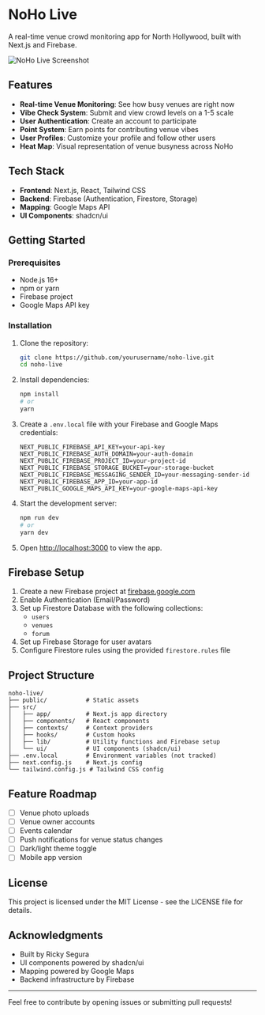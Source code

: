 # NoHo Live

A real-time venue crowd monitoring app for North Hollywood, built with Next.js and Firebase.

![NoHo Live Screenshot](public/screenshot.png)

## Features

- **Real-time Venue Monitoring**: See how busy venues are right now
- **Vibe Check System**: Submit and view crowd levels on a 1-5 scale
- **User Authentication**: Create an account to participate
- **Point System**: Earn points for contributing venue vibes
- **User Profiles**: Customize your profile and follow other users
- **Heat Map**: Visual representation of venue busyness across NoHo

## Tech Stack

- **Frontend**: Next.js, React, Tailwind CSS
- **Backend**: Firebase (Authentication, Firestore, Storage)
- **Mapping**: Google Maps API
- **UI Components**: shadcn/ui

## Getting Started

### Prerequisites

- Node.js 16+
- npm or yarn
- Firebase project
- Google Maps API key

### Installation

1. Clone the repository:
   ```bash
   git clone https://github.com/yourusername/noho-live.git
   cd noho-live
   ```

2. Install dependencies:
   ```bash
   npm install
   # or
   yarn
   ```

3. Create a `.env.local` file with your Firebase and Google Maps credentials:
   ```
   NEXT_PUBLIC_FIREBASE_API_KEY=your-api-key
   NEXT_PUBLIC_FIREBASE_AUTH_DOMAIN=your-auth-domain
   NEXT_PUBLIC_FIREBASE_PROJECT_ID=your-project-id
   NEXT_PUBLIC_FIREBASE_STORAGE_BUCKET=your-storage-bucket
   NEXT_PUBLIC_FIREBASE_MESSAGING_SENDER_ID=your-messaging-sender-id
   NEXT_PUBLIC_FIREBASE_APP_ID=your-app-id
   NEXT_PUBLIC_GOOGLE_MAPS_API_KEY=your-google-maps-api-key
   ```

4. Start the development server:
   ```bash
   npm run dev
   # or
   yarn dev
   ```

5. Open [http://localhost:3000](http://localhost:3000) to view the app.

## Firebase Setup

1. Create a new Firebase project at [firebase.google.com](https://firebase.google.com)
2. Enable Authentication (Email/Password)
3. Set up Firestore Database with the following collections:
   - `users`
   - `venues`
   - `forum`
4. Set up Firebase Storage for user avatars
5. Configure Firestore rules using the provided `firestore.rules` file

## Project Structure

```
noho-live/
├── public/           # Static assets
├── src/
│   ├── app/          # Next.js app directory
│   ├── components/   # React components
│   ├── contexts/     # Context providers
│   ├── hooks/        # Custom hooks
│   ├── lib/          # Utility functions and Firebase setup
│   └── ui/           # UI components (shadcn/ui)
├── .env.local        # Environment variables (not tracked)
├── next.config.js    # Next.js config
└── tailwind.config.js # Tailwind CSS config
```

## Feature Roadmap

- [ ] Venue photo uploads
- [ ] Venue owner accounts
- [ ] Events calendar
- [ ] Push notifications for venue status changes
- [ ] Dark/light theme toggle
- [ ] Mobile app version

## License

This project is licensed under the MIT License - see the LICENSE file for details.

## Acknowledgments

- Built by Ricky Segura
- UI components powered by shadcn/ui
- Mapping powered by Google Maps
- Backend infrastructure by Firebase

---

Feel free to contribute by opening issues or submitting pull requests!